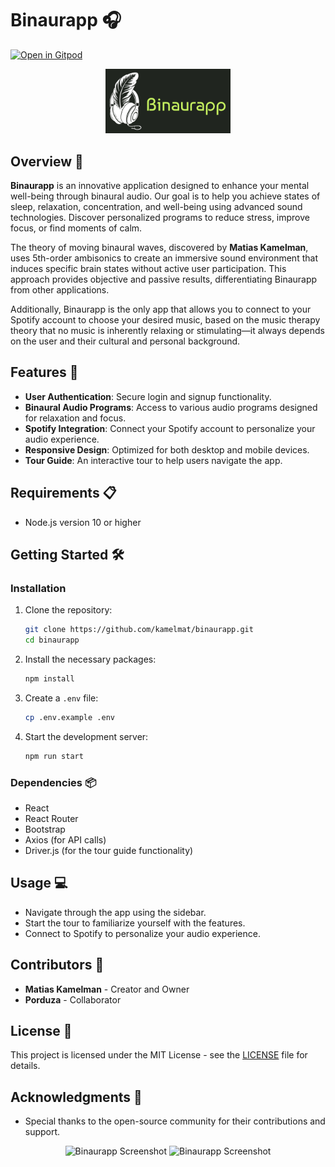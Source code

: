 # Binaurapp 🎧

[![Open in Gitpod](https://gitpod.io/button/open-in-gitpod.svg)](https://gitpod.io#https://github.com/kamelmat/binaurapp.git)

<p align="center">
  <img src="https://github.com/kamelmat/Binaurapp-Front/blob/main/src/img/Logo_Binaurapp.JPG?raw=true" alt="Binaurapp Logo" width="200"/>
</p>

## Overview 🌟

**Binaurapp** is an innovative application designed to enhance your mental well-being through binaural audio. Our goal is to help you achieve states of sleep, relaxation, concentration, and well-being using advanced sound technologies. Discover personalized programs to reduce stress, improve focus, or find moments of calm.

The theory of moving binaural waves, discovered by **Matias Kamelman**, uses 5th-order ambisonics to create an immersive sound environment that induces specific brain states without active user participation. This approach provides objective and passive results, differentiating Binaurapp from other applications.

Additionally, Binaurapp is the only app that allows you to connect to your Spotify account to choose your desired music, based on the music therapy theory that no music is inherently relaxing or stimulating—it always depends on the user and their cultural and personal background.

## Features 🚀

- **User Authentication**: Secure login and signup functionality.
- **Binaural Audio Programs**: Access to various audio programs designed for relaxation and focus.
- **Spotify Integration**: Connect your Spotify account to personalize your audio experience.
- **Responsive Design**: Optimized for both desktop and mobile devices.
- **Tour Guide**: An interactive tour to help users navigate the app.

## Requirements 📋

- Node.js version 10 or higher

## Getting Started 🛠️

### Installation

1. Clone the repository:
   ```bash
   git clone https://github.com/kamelmat/binaurapp.git
   cd binaurapp
   ```

2. Install the necessary packages:
   ```bash
   npm install
   ```

3. Create a `.env` file:
   ```bash
   cp .env.example .env
   ```

4. Start the development server:
   ```bash
   npm run start
   ```

### Dependencies 📦

- React
- React Router
- Bootstrap
- Axios (for API calls)
- Driver.js (for the tour guide functionality)

## Usage 💻

- Navigate through the app using the sidebar.
- Start the tour to familiarize yourself with the features.
- Connect to Spotify to personalize your audio experience.

## Contributors 🤝

- **Matias Kamelman** - Creator and Owner
- **Porduza** - Collaborator

## License 📜

This project is licensed under the MIT License - see the [LICENSE](LICENSE) file for details.

## Acknowledgments 🙏

- Special thanks to the open-source community for their contributions and support.

<p align="center">
  <img src="https://github.com/kamelmat/binaurapp/blob/master/src/img/screenshot1.png?raw=true" alt="Binaurapp Screenshot" width="600"/>
  <img src="https://github.com/kamelmat/binaurapp/blob/master/src/img/screenshot2.png?raw=true" alt="Binaurapp Screenshot" width="600"/>
</p>
